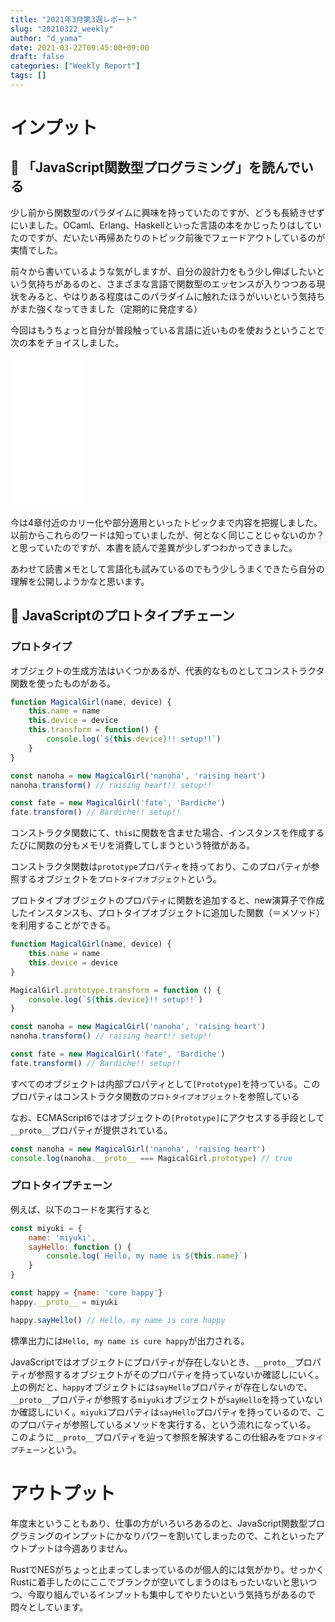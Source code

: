 ```yaml
---
title: "2021年3月第3週レポート"
slug: "20210322_weekly"
author: "d_yama"
date: 2021-03-22T09:45:00+09:00
draft: false
categories: ["Weekly Report"]
tags: []
---
```



# インプット
## 📝 「JavaScript関数型プログラミング」を読んでいる
少し前から関数型のパラダイムに興味を持っていたのですが、どうも長続きせずにいました。OCaml、Erlang、Haskellといった言語の本をかじったりはしていたのですが、だいたい再帰あたりのトピック前後でフェードアウトしているのが実情でした。

前々から書いているような気がしますが、自分の設計力をもう少し伸ばしたいという気持ちがあるのと、さまざまな言語で関数型のエッセンスが入りつつある現状をみると、やはりある程度はこのパラダイムに触れたほうがいいという気持ちがまた強くなってきました（定期的に発症する）

今回はもうちょっと自分が普段触っている言語に近いものを使おうということで次の本をチョイスしました。

<iframe style="width:120px;height:240px;" marginwidth="0" marginheight="0" scrolling="no" frameborder="0" src="//rcm-fe.amazon-adsystem.com/e/cm?lt1=_blank&bc1=000000&IS2=1&bg1=FFFFFF&fc1=000000&lc1=0000FF&t=7dyama-22&language=ja_JP&o=9&p=8&l=as4&m=amazon&f=ifr&ref=as_ss_li_til&asins=B072JVPFL4&linkId=968e40edf302baf6d6e22515e9d2341e"></iframe>

今は4章付近のカリー化や部分適用といったトピックまで内容を把握しました。以前からこれらのワードは知っていましたが、何となく同じことじゃないのか？と思っていたのですが、本書を読んで差異が少しずつわかってきました。

あわせて読書メモとして言語化も試みているのでもう少しうまくできたら自分の理解を公開しようかなと思います。

## 📝 JavaScriptのプロトタイプチェーン

### プロトタイプ
オブジェクトの生成方法はいくつかあるが、代表的なものとしてコンストラクタ関数を使ったものがある。

```javascript
function MagicalGirl(name, device) {
    this.name = name
    this.device = device
    this.transform = function() {
        console.log(`${this.device}!! setup!!`)
    }
}

const nanoha = new MagicalGirl('nanoha', 'raising heart')
nanoha.transform() // raising heart!! setup!!

const fate = new MagicalGirl('fate', 'Bardiche')
fate.transform() // Bardiche!! setup!!
```

コンストラクタ関数にて、`this`に関数を含ませた場合、インスタンスを作成するたびに関数の分もメモリを消費してしまうという特徴がある。

コンストラクタ関数は`prototype`プロパティを持っており、このプロパティが参照するオブジェクトを`プロトタイプオブジェクト`という。

プロトタイプオブジェクトのプロパティに関数を追加すると、new演算子で作成したインスタンスも、プロトタイプオブジェクトに追加した関数（＝メソッド）を利用することができる。

```javascript
function MagicalGirl(name, device) {
    this.name = name
    this.device = device
}

MagicalGirl.prototype.transform = function () {
    console.log(`${this.device}!! setup!!`)
}

const nanoha = new MagicalGirl('nanoha', 'raising heart')
nanoha.transform() // raising heart!! setup!!

const fate = new MagicalGirl('fate', 'Bardiche')
fate.transform() // Bardiche!! setup!!
```

すべてのオブジェクトは内部プロパティとして`[Prototype]`を持っている。このプロパティはコンストラクタ関数の`プロトタイプオブジェクト`を参照している

なお、ECMAScript6ではオブジェクトの`[Prototype]`にアクセスする手段として`__proto__`プロパティが提供されている。

```javascript
const nanoha = new MagicalGirl('nanoha', 'raising heart')
console.log(nanoha.__proto__ === MagicalGirl.prototype) // true
```

### プロトタイプチェーン

例えば、以下のコードを実行すると
```javascript
const miyuki = {
    name: 'miyuki',
    sayHello: function () {
        console.log(`Hello, my name is ${this.name}`)
    }
}

const happy = {name: 'cure happy'}
happy.__proto__ = miyuki

happy.sayHello() // Hello, my name is cure happy
```
標準出力には`Hello, my name is cure happy`が出力される。

JavaScriptではオブジェクトにプロパティが存在しないとき、`__proto__`プロパティが参照するオブジェクトがそのプロパティを持っていないか確認しにいく。
上の例だと、`happy`オブジェクトには`sayHello`プロパティが存在しないので、`__proto__`プロパティが参照する`miyuki`オブジェクトが`sayHello`を持っていないか確認しにいく。`miyuki`プロパティは`sayHello`プロパティを持っているので、このプロパティが参照しているメソッドを実行する、という流れになっている。
このように`__proto__`プロパティを辿って参照を解決するこの仕組みを`プロトタイプチェーン`という。


# アウトプット
年度末ということもあり、仕事の方がいろいろあるのと、JavaScript関数型プログラミングのインプットにかなりパワーを割いてしまったので、これといったアウトプットは今週ありません。

RustでNESがちょっと止まってしまっているのが個人的には気がかり。せっかくRustに着手したのにここでブランクが空いてしまうのはもったいないと思いつつ、今取り組んでいるインプットも集中してやりたいという気持ちがあるので悶々としています。